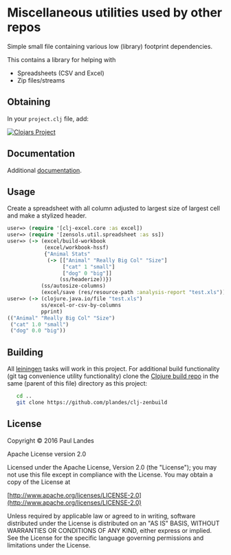 Miscellaneous utilities used by other repos
===========================================
Simple small file containing various low (library) footprint dependencies.

This contains a library for helping with
* Spreadsheets (CSV and Excel)
* Zip files/streams

Obtaining
---------
In your `project.clj` file, add:

[![Clojars Project](https://clojars.org/com.zensols.tools/misc/latest-version.svg)](https://clojars.org/com.zensols.tools/misc/)

Documentation
-------------
Additional [documentation](https://plandes.github.io/clj-tools-misc/codox/index.html).

Usage
-----
Create a spreadsheet with all column adjusted to largest size of largest cell
and make a stylized header.
```clojure
user=> (require '[clj-excel.core :as excel])
user=> (require '[zensols.util.spreadsheet :as ss])
user=> (-> (excel/build-workbook
            (excel/workbook-hssf)
            {"Animal Stats"
             (-> [["Animal" "Really Big Col" "Size"]
                  ["cat" 1 "small"]
                  ["dog" 0 "big"]]
                 (ss/headerize))})
           (ss/autosize-columns)
           (excel/save (res/resource-path :analysis-report "test.xls")))
user=> (-> (clojure.java.io/file "test.xls")
		   ss/excel-or-csv-by-columns
		   pprint)
(("Animal" "Really Big Col" "Size")
 ("cat" 1.0 "small")
 ("dog" 0.0 "big"))
```

Building
--------
All [leiningen](http://leiningen.org) tasks will work in this project.  For
additional build functionality (git tag convenience utility functionality)
clone the [Clojure build repo](https://github.com/plandes/clj-zenbuild) in the
same (parent of this file) directory as this project:
```bash
   cd ..
   git clone https://github.com/plandes/clj-zenbuild
```

License
--------
Copyright © 2016 Paul Landes

Apache License version 2.0

Licensed under the Apache License, Version 2.0 (the "License");
you may not use this file except in compliance with the License.
You may obtain a copy of the License at

[http://www.apache.org/licenses/LICENSE-2.0](http://www.apache.org/licenses/LICENSE-2.0)

Unless required by applicable law or agreed to in writing, software
distributed under the License is distributed on an "AS IS" BASIS,
WITHOUT WARRANTIES OR CONDITIONS OF ANY KIND, either express or implied.
See the License for the specific language governing permissions and
limitations under the License.
